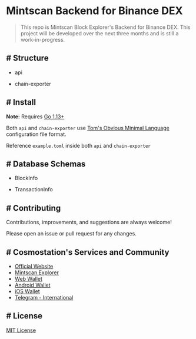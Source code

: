 # Mintscan Backend for Binance DEX 

> This repo is Mintscan Block Explorer's Backend for Binance DEX. This project will be developed over the next three months and is still a work-in-progress.

## # Structure

- api

- chain-exporter

## # Install

**Note:** Requires [Go 1.13+](https://golang.org/dl/)

Both `api` and `chain-exporter` use [Tom's Obvious Minimal Language](https://github.com/toml-lang/toml) configuration file format.

Reference `example.toml` inside both `api` and `chain-exporter`

## # Database Schemas

- BlockInfo

- TransactionInfo

## # Contributing

Contributions, improvements, and suggestions are always welcome!

Please open an issue or pull request for any changes.

## # Cosmostation's Services and Community 

- [Official Website](https://www.cosmostation.io)
- [Mintscan Explorer](https://www.mintscan.io)
- [Web Wallet](https://wallet.cosmostation.io)
- [Android Wallet](https://bit.ly/2BWex9D)
- [iOS Wallet](https://apple.co/2IAM3Xm)
- [Telegram - International](https://t.me/cosmostation)

## # License

[MIT License](https://github.com/cosmostation/mintscan-binance-dex-backend/LICENSE)